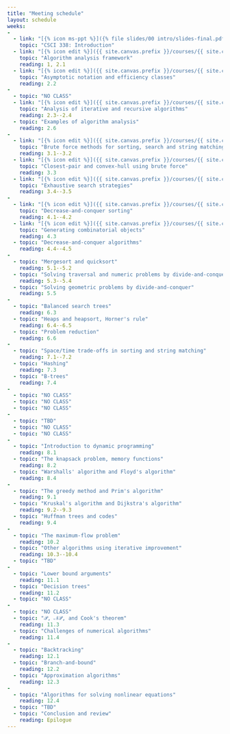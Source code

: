 ```yaml
---
title: "Meeting schedule"
layout: schedule
weeks:
-
  - link: "[{% icon ms-ppt %}]({% file slides/00 intro/slides-final.pdf %})"
    topic: "CSCI 338: Introduction"
  - link: "[{% icon edit %}]({{ site.canvas.prefix }}/courses/{{ site.canvas.course }}/assignments/{% assignment Assignment 1 %})"
    topic: "Algorithm analysis framework"
    reading: 1, 2.1
  - link: "[{% icon edit %}]({{ site.canvas.prefix }}/courses/{{ site.canvas.course }}/assignments/{% assignment Assignment 2 %})"
    topic: "Asymptotic notation and efficiency classes"
    reading: 2.2
-
  - topic: "NO CLASS"
  - link: "[{% icon edit %}]({{ site.canvas.prefix }}/courses/{{ site.canvas.course }}/assignments/{% assignment Assignment 3 %})"
    topic: "Analysis of iterative and recursive algorithms"
    reading: 2.3--2.4
  - topic: "Examples of algorithm analysis"
    reading: 2.6
-
  - link: "[{% icon edit %}]({{ site.canvas.prefix }}/courses/{{ site.canvas.course }}/assignments/{% assignment Assignment 4 %})"
    topic: "Brute force methods for sorting, search and string matching"
    reading: 3.1--3.2
  - link: "[{% icon edit %}]({{ site.canvas.prefix }}/courses/{{ site.canvas.course }}/assignments/{% assignment Assignment 5 %})"
    topic: "Closest-pair and convex-hull using brute force"
    reading: 3.3
  - link: "[{% icon edit %}]({{ site.canvas.prefix }}/courses/{{ site.canvas.course }}/assignments/{% assignment Assignment 6 %})"
    topic: "Exhaustive search strategies"
    reading: 3.4--3.5
-
  - link: "[{% icon edit %}]({{ site.canvas.prefix }}/courses/{{ site.canvas.course }}/assignments/{% assignment Assignment 7 %})"
    topic: "Decrease-and-conquer sorting"
    reading: 4.1--4.2
  - link: "[{% icon edit %}]({{ site.canvas.prefix }}/courses/{{ site.canvas.course }}/assignments/{% assignment Assignment 8 %})"
    topic: "Generating combinatorial objects"
    reading: 4.3
  - topic: "Decrease-and-conquer algorithms"
    reading: 4.4--4.5
-
  - topic: "Mergesort and quicksort"
    reading: 5.1--5.2
  - topic: "Solving traversal and numeric problems by divide-and-conquer"
    reading: 5.3--5.4
  - topic: "Solving geometric problems by divide-and-conquer"
    reading: 5.5
-
  - topic: "Balanced search trees"
    reading: 6.3
  - topic: "Heaps and heapsort, Horner's rule"
    reading: 6.4--6.5
  - topic: "Problem reduction"
    reading: 6.6
-
  - topic: "Space/time trade-offs in sorting and string matching"
    reading: 7.1--7.2
  - topic: "Hashing"
    reading: 7.3
  - topic: "B-trees"
    reading: 7.4
-
  - topic: "NO CLASS"
  - topic: "NO CLASS"
  - topic: "NO CLASS"
-
  - topic: "TBD"
  - topic: "NO CLASS"
  - topic: "NO CLASS"
-
  - topic: "Introduction to dynamic programming"
    reading: 8.1
  - topic: "The knapsack problem, memory functions"
    reading: 8.2
  - topic: "Warshalls' algorithm and Floyd's algorithm"
    reading: 8.4
-
  - topic: "The greedy method and Prim's algorithm"
    reading: 9.1
  - topic: "Kruskal's algorithm and Dijkstra's algorithm"
    reading: 9.2--9.3
  - topic: "Huffman trees and codes"
    reading: 9.4
-
  - topic: "The maximum-flow problem"
    reading: 10.2
  - topic: "Other algorithms using iterative improvement"
    reading: 10.3--10.4
  - topic: "TBD"
-
  - topic: "Lower bound arguments"
    reading: 11.1
  - topic: "Decision trees"
    reading: 11.2
  - topic: "NO CLASS"
-
  - topic: "NO CLASS"
  - topic: "𝒫, 𝒩𝒫, and Cook's theorem"
    reading: 11.3
  - topic: "Challenges of numerical algorithms"
    reading: 11.4
-
  - topic: "Backtracking"
    reading: 12.1
  - topic: "Branch-and-bound"
    reading: 12.2
  - topic: "Approximation algorithms"
    reading: 12.3
-
  - topic: "Algorithms for solving nonlinear equations"
    reading: 12.4
  - topic: "TBD"
  - topic: "Conclusion and review"
    reading: Epilogue
---
```

